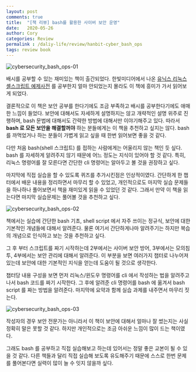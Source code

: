 ```yaml
---
layout: post
comments: true
title:  "[책 리뷰] bash를 활용한 사이버 보안 운영"
date:   2020-05-26
author: Cory
categories: Review
permalink : /daliy-life/review/hanbit-cyber_bash_ops
tags: review book
---
```


<img src="https://lh3.googleusercontent.com/pw/ACtC-3c7mtYSCT4rst8uwehKEPWuuL9StIhp12hhgDtExPqvCpmLSsWCPBq6laCe4t5zoOgCHw_WU9J2g_zSpeOh3jgQBN_zyEEUwsHmD1HNa5f97qL8MiouW7FfnK44228XLjhH1Eg2ZZo_zgc6r_ZHlrXQ=w720-h961-no?authuser=0" alt="cybersecurity_bash_ops-01">

배시를 공부할 수 있는 재미있는 책이 출간되었다. 한빛미디어에서 나온 [유닉스 리눅스 셸스크립트 예제사전](https://www.hanbit.co.kr/store/books/look.php?p_code=B1857981038) 를 공부한지 얼마 안되었는지 몰라도 이 책에 흥미가 가서 읽어보게 되었다.

결론적으로 이 책은 보안 공부를 한다기에도 조금 부족하고 배시를 공부한다기에도 애매한 느낌이 들었다. 보안에 대해서도 자세하게 설명하지는 않고 개략적인 설명 위주로 진행하며, bash 문법에 대해서도 간략한 방법에 대해서만 이야기해주고 있다. 따라서 __bash 로 모든 보안을 해결할꺼야__ 하는 분들에게는 이 책을 추천하고 싶지는 않다. bash 를 까먹었거나 하는 분들이 가볍게 읽고 싶을 때 한번 읽어보면 좋을 것 같다.

다만 처음 bash(shell 스크립트) 를 접하는 사람에게는 어울리지 않는 책인 듯 싶다. bash 를 자세하게 알려주지 않기 때문에 어느 정도는 지식이 있어야 할 것 같다. 특히, 리눅스 명령어를 잘 모른다면 간단한 cli 명령어는 알아두고 볼 것을 권장하고 싶다.

마지막에 직접 실습을 할 수 있도록 퀴즈를 추가시킨점은 인상적이였다. 간단하게 한 챕터에서 배운 내용을 정리하면서 마무리 할 수 있었고, 개인적으로도 마지막 실습 문제들을 하나하나 풀어보면서 책을 재미있게 읽을 수 있었던 것 같다. 그래서 만약 이 책을 읽는다면 마지막 실습문제는 풀어볼 것을 추천하고 싶다. 

<img src="https://lh3.googleusercontent.com/pw/ACtC-3erNxBZvypDg-0tiOp_mwFKS0F0pYQnai2C2pL3lxEwl22rEL6BK_mXw7QFSnPnRFCaKUfAKQRTNYIxhDDOEUUPtnnlyO13peHZp_7bggQIN4Tz9v09F85L9SwuTJeS1bvWFBUPtkuyOl2xCc2vFJGF=w960-h721-no?authuser=0" alt="cybersecurity_bash_ops-02">

책에서는 실습에 간단한 bash 기초, shell script 에서 자주 쓰이는 정규식, 보안에 대한 기본적인 개념들에 대해서 알려준다. 물론 여기서 간단하게나마 알려주기는 하지만 복습의 개념으로 인식하고 보는 것을 추천하고 싶다.

그 후 부터 스크립트를 짜기 시작하는데 2부에서는 사이버 보안 방어, 3부에서는 모의침투, 4부에서는 보안 관리에 대해서 알려준다. 이 부분을 보면 여러가지 챕터로 나누어져 있는데 보안에 대한 기본적인 지식을 얻는데 도움이 될 것으로 생각한다. 

챕터당 내용 구성을 보면 먼저 리눅스/윈도우 명령어를 cli 에서 작성하는 법을 알려주고 나서 bash 코드를 짜기 시작한다. 그 후에 알려준 cli 명령어를 bash 에 옮겨서 bash script 를 짜는 방법을 알려준다. 마지막에 요약과 함께 실습 과제를 내주면서 마무리 짓는다.

<img src="https://lh3.googleusercontent.com/pw/ACtC-3dZ6pgkThdLSq3i5nAoA-96_iN9u4JvhspM_-wZE3U4cuETU4sUZ93iLvDXejf01BSyBSkMsjKn8v5ftzG7rN6UKE51_uyXM7Mjh-4C5oakJxXQMRK4PL23BZXtV-L-Ck8CP2TJmxK-umzw11vW9OIw=w960-h721-no?authuser=0" alt="cybersecurity_bash_ops-03">

작성자의 경우 보안 전문가는 아니라서 이 책이 보안에 대해서 얼마나 잘 썼는지는 사실 정확히 말은 못할 것 같다. 하지만 개인적으로는 조금 아쉬운 느낌이 많이 드는 책이였다.

그래도 bash 를 공부하고 직접 실습해보고 하는데 있어서는 정말 좋은 교본이 될 수 있을 것 같다. 다른 책들과 달리 직접 실습해 보도록 유도해주기 때문에 스스로 한번 문제를 풀어본다면 실력이 많이 늘 수 잇지 않을까 싶다.
